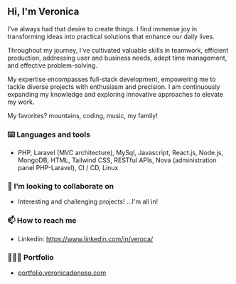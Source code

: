 ## Hi, I'm Veronica

I've always had that desire to create things. I find immense joy in transforming ideas into practical solutions that enhance our daily lives. 

Throughout my journey, I've cultivated valuable skills in teamwork, efficient production, addressing user and business needs, adept time management, and effective problem-solving.

My expertise encompasses full-stack development, empowering me to tackle diverse projects with enthusiasm and precision. I am continuously expanding my knowledge and exploring innovative approaches to elevate my work.

My favorites? mountains, coding, music, my family!

### ⌨️ Languages and tools

- PHP, Laravel (MVC architecture), MySql, Javascript, React.js, Node.js, MongoDB, HTML, Tailwind CSS, RESTful APIs, Nova (administration panel PHP-Laravel), CI / CD, Linux

### 👯 I’m looking to collaborate on

- Interesting and challenging projects! ...I'm all in!
  
### 📫 How to reach me

- Linkedin: https://www.linkedin.com/in/veroca/

### 👩🏾‍💻 Portfolio

- [portfolio.veronicadonoso.com](https://portfolio.veronicadonoso.com/)
